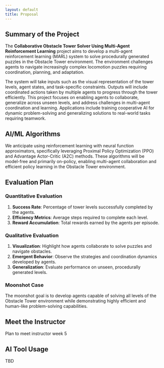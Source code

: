 ```yaml
---
layout: default
title: Proposal
---
```


## Summary of the Project
The **Collaborative Obstacle Tower Solver Using Multi-Agent Reinforcement Learning** project aims to develop a multi-agent reinforcement learning (MARL) system to solve procedurally generated puzzles in the Obstacle Tower environment. The environment challenges agents to navigate increasingly complex locomotion puzzles requiring coordination, planning, and adaptation. 

The system will take inputs such as the visual representation of the tower levels, agent states, and task-specific constraints. Outputs will include coordinated actions taken by multiple agents to progress through the tower efficiently. This project focuses on enabling agents to collaborate, generalize across unseen levels, and address challenges in multi-agent coordination and learning. Applications include training cooperative AI for dynamic problem-solving and generalizing solutions to real-world tasks requiring teamwork.

## AI/ML Algorithms
We anticipate using reinforcement learning with neural function approximators, specifically leveraging Proximal Policy Optimization (PPO) and Advantage Actor-Critic (A2C) methods. These algorithms will be model-free and primarily on-policy, enabling multi-agent collaboration and efficient policy learning in the Obstacle Tower environment.

## Evaluation Plan
### Quantitative Evaluation
1. **Success Rate**: Percentage of tower levels successfully completed by the agents.
2. **Efficiency Metrics**: Average steps required to complete each level.
3. **Reward Accumulation**: Total rewards earned by the agents per episode.

### Qualitative Evaluation
1. **Visualization**: Highlight how agents collaborate to solve puzzles and navigate obstacles.
2. **Emergent Behavior**: Observe the strategies and coordination dynamics developed by agents.
3. **Generalization**: Evaluate performance on unseen, procedurally generated levels.

### Moonshot Case
The moonshot goal is to develop agents capable of solving all levels of the Obstacle Tower environment while demonstrating highly efficient and human-like problem-solving capabilities.

## Meet the Instructor
Plan to meet instructor week 5

## AI Tool Usage
TBD
